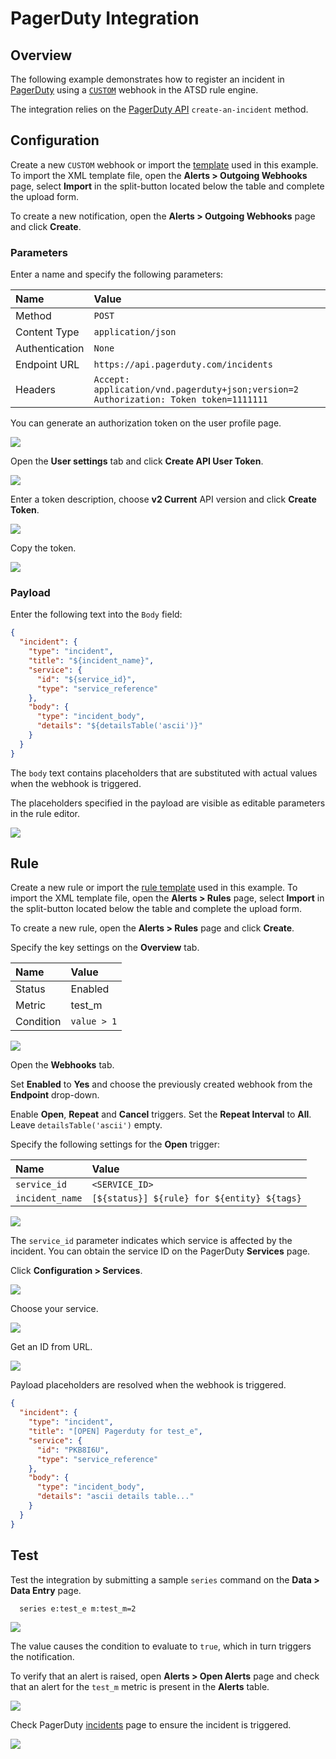 # PagerDuty Integration

## Overview

The following example demonstrates how to register an incident in [PagerDuty](https://www.pagerduty.com/) using a [`CUSTOM`](custom.md) webhook in the ATSD rule engine.

The integration relies on the [PagerDuty API](https://v2.developer.pagerduty.com/v2/page/api-reference#!/Incidents/post_incidents) `create-an-incident` method.

## Configuration

Create a new `CUSTOM` webhook or import the [template](./resources/custom-pagerduty-notification.xml) used in this example. To import the XML template file, open the **Alerts > Outgoing Webhooks** page, select **Import** in the split-button located below the table and complete the upload form.

To create a new notification, open the **Alerts > Outgoing Webhooks** page and click **Create**.

### Parameters

Enter a name and specify the following parameters:

| **Name** | **Value** |
| :--- | :--- |
| Method | `POST` |
| Content Type | `application/json` |
| Authentication | `None` |
| Endpoint URL | `https://api.pagerduty.com/incidents` |
| Headers | `Accept: application/vnd.pagerduty+json;version=2`<br/>`Authorization: Token token=1111111` |

You can generate an authorization token on the user profile page.

![](./images/pagerduty_key_1.png)

Open the **User settings** tab and click **Create API User Token**.

![](./images/pagerduty_key_2.png)

Enter a token description, choose **v2 Current** API version and click **Create Token**.

![](./images/pagerduty_key_3.png)

Copy the token.

![](./images/pagerduty_key_4.png)

### Payload

Enter the following text into the `Body` field:

```json
{
  "incident": {
    "type": "incident",
    "title": "${incident_name}",
    "service": {
      "id": "${service_id}",
      "type": "service_reference"
    },
    "body": {
      "type": "incident_body",
      "details": "${detailsTable('ascii')}"
    }
  }
}
```

The `body` text contains placeholders that are substituted with actual values when the webhook is triggered.

The placeholders specified in the payload are visible as editable parameters in the rule editor.

![](./images/pagerduty_endpoint.png)

## Rule

Create a new rule or import the [rule template](./resources/custom-pagerduty-rule.xml) used in this example. To import the XML template file, open the **Alerts > Rules** page, select **Import** in the split-button located below the table and complete the upload form.

To create a new rule, open the **Alerts > Rules** page and click **Create**.

Specify the key settings on the **Overview** tab.

| **Name** | **Value** |
| :-------- | :---- |
| Status | Enabled |
| Metric | test_m |
| Condition | `value > 1` |

![](./images/rule_overview.png)

Open the **Webhooks** tab.

Set **Enabled** to **Yes** and choose the previously created webhook from the **Endpoint** drop-down.

Enable **Open**, **Repeat** and **Cancel** triggers. Set the **Repeat Interval** to **All**. Leave `detailsTable('ascii')` empty.

Specify the following settings for the **Open** trigger:

| **Name** | **Value** |
| :-------- | :---- |
| `service_id` | `<SERVICE_ID>` |
| `incident_name` | `[${status}] ${rule} for ${entity} ${tags}` |

![](./images/pagerduty_rule_notification_open.png)

The `service_id` parameter indicates which service is affected by the incident. You can obtain the service ID on the PagerDuty **Services** page.

Click **Configuration > Services**.

![](./images/pagerduty_service_id_1.png)

Choose your service.

![](./images/pagerduty_service_id_2.png)

Get an ID from URL.

![](./images/pagerduty_service_id_3.png)

Payload placeholders are resolved when the webhook is triggered.

```json
{
  "incident": {
    "type": "incident",
    "title": "[OPEN] Pagerduty for test_e",
    "service": {
      "id": "PKB8I6U",
      "type": "service_reference"
    },
    "body": {
      "type": "incident_body",
      "details": "ascii details table..."
    }
  }
}
```

## Test

Test the integration by submitting a sample `series` command on the **Data > Data Entry** page.

```ls
  series e:test_e m:test_m=2
```

![](./images/rule_test_commands.png)

The value causes the condition to evaluate to `true`, which in turn triggers the notification.

To verify that an alert is raised, open **Alerts > Open Alerts** page and check that an alert for the `test_m` metric is present in the **Alerts** table.

![](./images/pagerduty_alert_open.png)

Check PagerDuty [incidents](https://axibase.pagerduty.com/incidents) page to ensure the incident is triggered.

![](./images/pagerduty_test.png)
